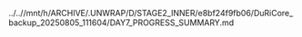 ../..//mnt/h/ARCHIVE/.UNWRAP/D/STAGE2_INNER/e8bf24f9fb06/DuRiCore_backup_20250805_111604/DAY7_PROGRESS_SUMMARY.md